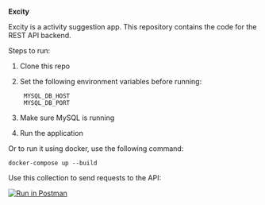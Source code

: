 **Excity**

Excity is a activity suggestion app. This repository contains the code for the REST API backend.

Steps to run:

1. Clone this repo 
2. Set the following environment variables before running:

        MYSQL_DB_HOST
        MYSQL_DB_PORT

3. Make sure MySQL is running
4. Run the application

Or to run it using docker, use the following command:

    docker-compose up --build

Use this collection to send requests to the API:

[![Run in Postman](https://run.pstmn.io/button.svg)](https://app.getpostman.com/run-collection/439b516fafc0b77fc154?action=collection%2Fimport)
